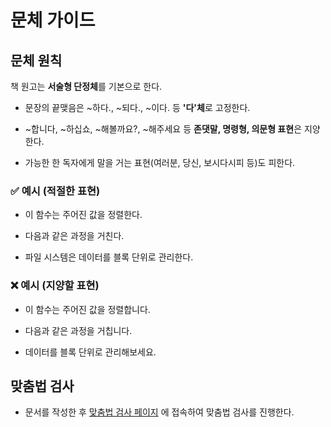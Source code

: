 # 문체 가이드

## 문체 원칙

책 원고는 **서술형 단정체**를 기본으로 한다.

- 문장의 끝맺음은 ~하다., ~되다., ~이다. 등 **'다'체**로 고정한다.

- ~합니다, ~하십쇼, ~해볼까요?, ~해주세요 등 **존댓말, 명령형, 의문형 표현**은 지양한다.

- 가능한 한 독자에게 말을 거는 표현(여러분, 당신, 보시다시피 등)도 피한다.

### ✅ 예시 (적절한 표현)

- 이 함수는 주어진 값을 정렬한다.

- 다음과 같은 과정을 거친다.

- 파일 시스템은 데이터를 블록 단위로 관리한다.

### ❌ 예시 (지양할 표현)

- 이 함수는 주어진 값을 정렬합니다.

- 다음과 같은 과정을 거칩니다.

- 데이터를 블록 단위로 관리해보세요.

## 맞춤법 검사

- 문서를 작성한 후 [맞춤법 검사 페이지](https://nara-speller.co.kr/speller) 에 접속하여 맞춤법 검사를 진행한다.